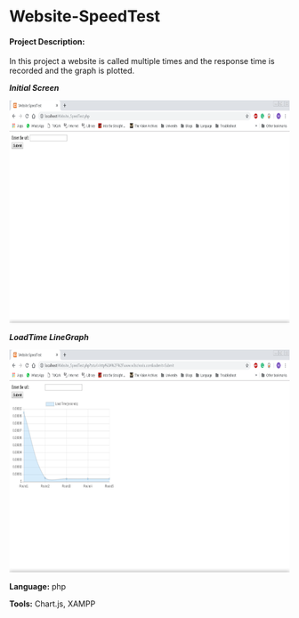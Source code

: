 # Website-SpeedTest

#### Project Description:

In this project a website is called multiple times and the response time is recorded and the graph is plotted.

***Initial Screen***

<img src="https://github.com/Meghana-Meghana/Website-SpeedTest/blob/master/img/Initial_Screen.png" width="600" height="400">

***LoadTime LineGraph***

<img src="https://github.com/Meghana-Meghana/Website-SpeedTest/blob/master/img/Graph.png" width="600" height="400">

**Language:** php

**Tools:** Chart.js, XAMPP
